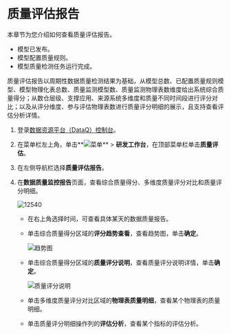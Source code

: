 # 质量评估报告

本章节为您介绍如何查看质量评估报告。

-   模型已发布。
-   模型配置质量规则。
-   模型质量检测任务运行完成。

质量评估报告以周期性数据质量检测结果为基础，从模型总数、已配置质量规则模型、模型物理化表总数、质量监测模型数、质量监测物理表数维度给出系统综合质量得分；从数仓层级、支撑应用、来源系统多维度和质量不同时间段进行评分对比；以及从评分维度、参与评估物理表数进行质量评分明细的展示，且支持查看评估分析详情。

1.  登录[数据资源平台（DataQ）控制台](https://dataq.console.aliyun.com)。

2.  在菜单栏左上角，单击**![菜单](https://static-aliyun-doc.oss-accelerate.aliyuncs.com/assets/img/zh-CN/6504337061/p188771.png)** \> **研发工作台**，在顶部菜单栏单击**质量评估**。

3.  在左侧导航栏选择**质量评估报告**。

4.  在**数据质量监控报告**页面，查看综合质量得分、多维度质量评分对比和质量评分明细。

    ![12540](https://static-aliyun-doc.oss-accelerate.aliyuncs.com/assets/img/zh-CN/0780413261/p281908.png)

    -   在右上角选择时间，可查看具体某天的数据质量报告。
    -   单击综合质量得分区域的**评分趋势查看**，查看趋势图，单击**确定**。

        ![趋势图](https://static-aliyun-doc.oss-accelerate.aliyuncs.com/assets/img/zh-CN/8219559951/p147283.png)

    -   单击综合质量得分区域的**质量评分说明**，查看质量评分说明详情，单击**确定**。

        ![质量评分说明](https://static-aliyun-doc.oss-accelerate.aliyuncs.com/assets/img/zh-CN/8219559951/p147285.png)

    -   单击多维度质量评分对比区域的**物理表质量明细**，查看某个物理表的质量明细。
    -   单击质量评分明细操作列的**评估分析**，查看某个指标的评估分析。

